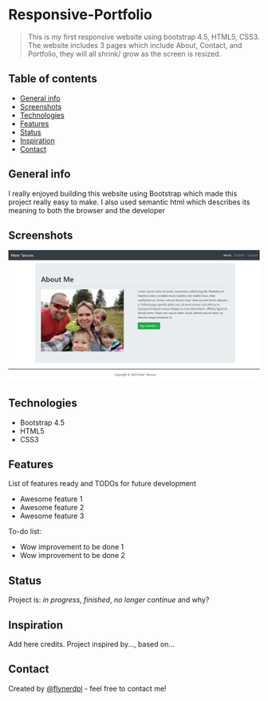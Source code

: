 # Responsive-Portfolio

> This is my first responsive website using bootstrap 4.5, HTML5, CSS3. The website includes 3 pages which include About, Contact, and Portfolio, they will all shrink/ grow 
as the screen is resized.

## Table of contents
* [General info](#general-info)
* [Screenshots](#screenshots)
* [Technologies](#technologies)
* [Features](#features)
* [Status](#status)
* [Inspiration](#inspiration)
* [Contact](#contact)

## General info
I really enjoyed building this website using Bootstrap which made this project really easy to make. I also used semantic html which describes its meaning to both the browser and the developer

## Screenshots
![Example screenshot](Images/index.jpg)

## Technologies
* Bootstrap 4.5
* HTML5
* CSS3


## Features
List of features ready and TODOs for future development
* Awesome feature 1
* Awesome feature 2
* Awesome feature 3

To-do list:
* Wow improvement to be done 1
* Wow improvement to be done 2

## Status
Project is: _in progress_, _finished_, _no longer continue_ and why?

## Inspiration
Add here credits. Project inspired by..., based on...

## Contact
Created by [@flynerdpl](https://www.flynerd.pl/) - feel free to contact me!
